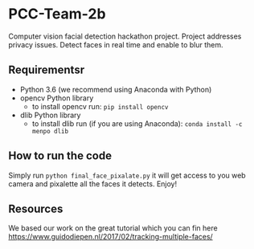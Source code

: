 # PCC-Team-2b
Computer vision facial detection hackathon project. Project addresses privacy issues. Detect faces in real time and enable to blur them.


## Requirementsr
  * Python 3.6 (we recommend using Anaconda with Python)
  * opencv Python library 
    - to install opencv run: ```pip install opencv```
  * dlib Python library
    - to install dlib run (if you are using Anaconda): ```conda install -c menpo dlib ```
    
    
## How to run the code
Simply run ```python final_face_pixalate.py``` it will get access to you web camera and pixalette all the faces it detects. Enjoy!


## Resources
We based our work on the great tutorial which you can fin here <https://www.guidodiepen.nl/2017/02/tracking-multiple-faces/>
